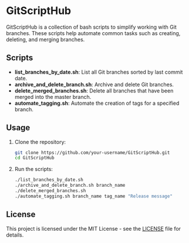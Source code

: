 # GitScriptHub

GitScriptHub is a collection of bash scripts to simplify working with Git branches. These scripts help automate common tasks such as creating, deleting, and merging branches.

## Scripts

- **list_branches_by_date.sh**: List all Git branches sorted by last commit date.
- **archive_and_delete_branch.sh**: Archive and delete Git branches.
- **delete_merged_branches.sh**: Delete all branches that have been merged into the master branch.
- **automate_tagging.sh**: Automate the creation of tags for a specified branch.

## Usage

1. Clone the repository:
    ```sh
    git clone https://github.com/your-username/GitScriptHub.git
    cd GitScriptHub
    ```

2. Run the scripts:
    ```sh
    ./list_branches_by_date.sh
    ./archive_and_delete_branch.sh branch_name
    ./delete_merged_branches.sh
    ./automate_tagging.sh branch_name tag_name "Release message"
    ```

## License

This project is licensed under the MIT License - see the [LICENSE](LICENSE) file for details.

